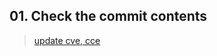 ## 01. Check the commit contents
> [update cve, cce](https://github.com/PaaS-TA/capi-release/commit/5422a770910eeae15227a20bfa92d161ca76f05c)
